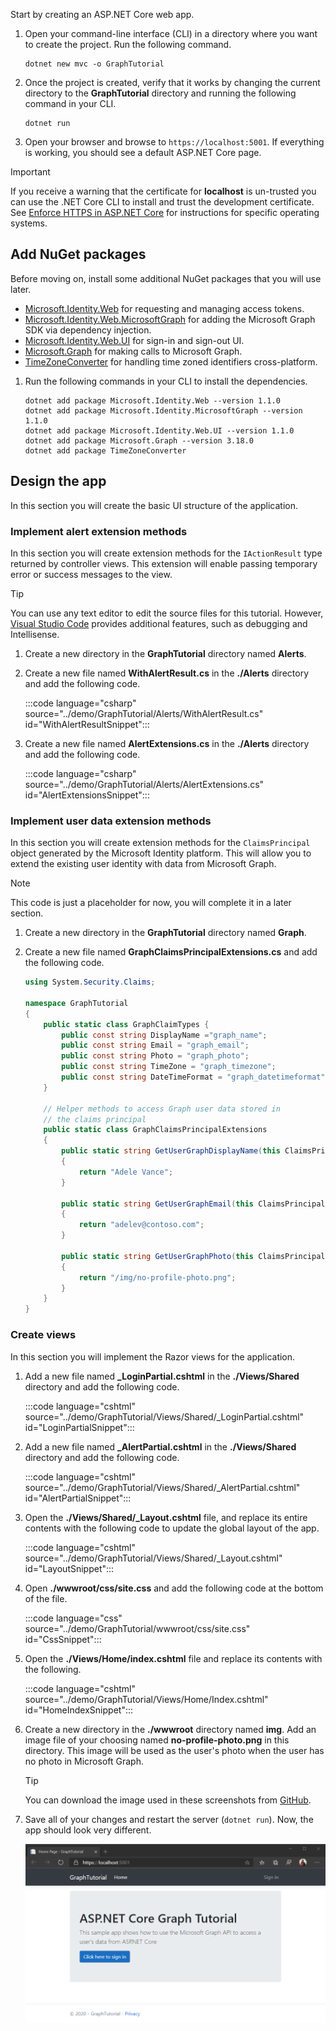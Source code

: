 <!-- markdownlint-disable MD002 MD041 -->

Start by creating an ASP.NET Core web app.

1. Open your command-line interface (CLI) in a directory where you want to create the project. Run the following command.

    ```Shell
    dotnet new mvc -o GraphTutorial
    ```

1. Once the project is created, verify that it works by changing the current directory to the **GraphTutorial** directory and running the following command in your CLI.

    ```Shell
    dotnet run
    ```

1. Open your browser and browse to `https://localhost:5001`. If everything is working, you should see a default ASP.NET Core page.

> [!IMPORTANT]
> If you receive a warning that the certificate for **localhost** is un-trusted you can use the .NET Core CLI to install and trust the development certificate. See [Enforce HTTPS in ASP.NET Core](/aspnet/core/security/enforcing-ssl?view=aspnetcore-3.1) for instructions for specific operating systems.

## Add NuGet packages

Before moving on, install some additional NuGet packages that you will use later.

- [Microsoft.Identity.Web](https://www.nuget.org/packages/Microsoft.Identity.Web/) for requesting and managing access tokens.
- [Microsoft.Identity.Web.MicrosoftGraph](https://www.nuget.org/packages/Microsoft.Identity.Web.MicrosoftGraph/) for adding the Microsoft Graph SDK via dependency injection.
- [Microsoft.Identity.Web.UI](https://www.nuget.org/packages/Microsoft.Identity.Web.UI/) for sign-in and sign-out UI.
- [Microsoft.Graph](https://www.nuget.org/packages/Microsoft.Graph/) for making calls to Microsoft Graph.
- [TimeZoneConverter](https://github.com/mj1856/TimeZoneConverter) for handling time zoned identifiers cross-platform.

1. Run the following commands in your CLI to install the dependencies.

    ```Shell
    dotnet add package Microsoft.Identity.Web --version 1.1.0
    dotnet add package Microsoft.Identity.MicrosoftGraph --version 1.1.0
    dotnet add package Microsoft.Identity.Web.UI --version 1.1.0
    dotnet add package Microsoft.Graph --version 3.18.0
    dotnet add package TimeZoneConverter
    ```

## Design the app

In this section you will create the basic UI structure of the application.

### Implement alert extension methods

In this section you will create extension methods for the `IActionResult` type returned by controller views. This extension will enable passing temporary error or success messages to the view.

> [!TIP]
> You can use any text editor to edit the source files for this tutorial. However, [Visual Studio Code](https://code.visualstudio.com/) provides additional features, such as debugging and Intellisense.

1. Create a new directory in the **GraphTutorial** directory named **Alerts**.

1. Create a new file named **WithAlertResult.cs** in the **./Alerts** directory and add the following code.

    :::code language="csharp" source="../demo/GraphTutorial/Alerts/WithAlertResult.cs" id="WithAlertResultSnippet":::

1. Create a new file named **AlertExtensions.cs** in the **./Alerts** directory and add the following code.

    :::code language="csharp" source="../demo/GraphTutorial/Alerts/AlertExtensions.cs" id="AlertExtensionsSnippet":::

### Implement user data extension methods

In this section you will create extension methods for the `ClaimsPrincipal` object generated by the Microsoft Identity platform. This will allow you to extend the existing user identity with data from Microsoft Graph.

> [!NOTE]
> This code is just a placeholder for now, you will complete it in a later section.

1. Create a new directory in the **GraphTutorial** directory named **Graph**.

1. Create a new file named **GraphClaimsPrincipalExtensions.cs** and add the following code.

    ```csharp
    using System.Security.Claims;

    namespace GraphTutorial
    {
        public static class GraphClaimTypes {
            public const string DisplayName ="graph_name";
            public const string Email = "graph_email";
            public const string Photo = "graph_photo";
            public const string TimeZone = "graph_timezone";
            public const string DateTimeFormat = "graph_datetimeformat";
        }

        // Helper methods to access Graph user data stored in
        // the claims principal
        public static class GraphClaimsPrincipalExtensions
        {
            public static string GetUserGraphDisplayName(this ClaimsPrincipal claimsPrincipal)
            {
                return "Adele Vance";
            }

            public static string GetUserGraphEmail(this ClaimsPrincipal claimsPrincipal)
            {
                return "adelev@contoso.com";
            }

            public static string GetUserGraphPhoto(this ClaimsPrincipal claimsPrincipal)
            {
                return "/img/no-profile-photo.png";
            }
        }
    }
    ```

### Create views

In this section you will implement the Razor views for the application.

1. Add a new file named **_LoginPartial.cshtml** in the **./Views/Shared** directory and add the following code.

    :::code language="cshtml" source="../demo/GraphTutorial/Views/Shared/_LoginPartial.cshtml" id="LoginPartialSnippet":::

1. Add a new file named **_AlertPartial.cshtml** in the **./Views/Shared** directory and add the following code.

    :::code language="cshtml" source="../demo/GraphTutorial/Views/Shared/_AlertPartial.cshtml" id="AlertPartialSnippet":::

1. Open the **./Views/Shared/_Layout.cshtml** file, and replace its entire contents with the following code to update the global layout of the app.

    :::code language="cshtml" source="../demo/GraphTutorial/Views/Shared/_Layout.cshtml" id="LayoutSnippet":::

1. Open **./wwwroot/css/site.css** and add the following code at the bottom of the file.

    :::code language="css" source="../demo/GraphTutorial/wwwroot/css/site.css" id="CssSnippet":::

1. Open the **./Views/Home/index.cshtml** file and replace its contents with the following.

    :::code language="cshtml" source="../demo/GraphTutorial/Views/Home/Index.cshtml" id="HomeIndexSnippet":::

1. Create a new directory in the **./wwwroot** directory named **img**. Add an image file of your choosing named **no-profile-photo.png** in this directory. This image will be used as the user's photo when the user has no photo in Microsoft Graph.

    > [!TIP]
    > You can download the image used in these screenshots from [GitHub](https://github.com/microsoftgraph/msgraph-training-aspnet-core/blob/master/demo/GraphTutorial/wwwroot/img/no-profile-photo.png).

1. Save all of your changes and restart the server (`dotnet run`). Now, the app should look very different.

    ![A screenshot of the redesigned home page](./images/create-app-01.png)
